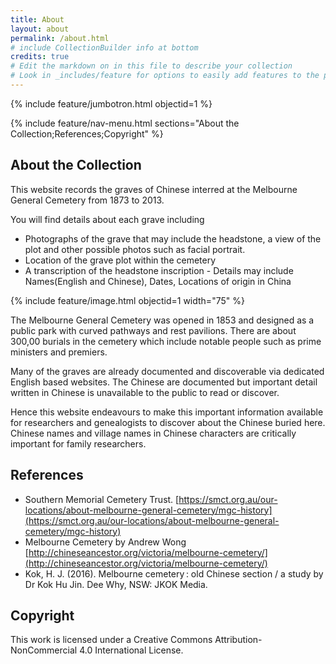 ```yaml
---
title: About
layout: about
permalink: /about.html
# include CollectionBuilder info at bottom
credits: true
# Edit the markdown on in this file to describe your collection
# Look in _includes/feature for options to easily add features to the page
---
```


{% include feature/jumbotron.html objectid=1 %}

{% include feature/nav-menu.html sections="About the Collection;References;Copyright" %}

## About the Collection

This website records the graves of Chinese interred at the Melbourne General Cemetery from 1873 to 2013.

You will find details about each grave including
- Photographs of the grave that may include the headstone, a view of the plot and other possible photos such as facial portrait.
- Location of the grave plot within the cemetery
- A transcription of the headstone inscription - Details may include Names(English and Chinese), Dates, Locations of origin in China

{% include feature/image.html objectid=1 width="75" %}

The Melbourne General Cemetery was opened in 1853 and designed as a public park with curved pathways and rest pavilions. There are about 300,00 burials in the cemetery which include notable people such as prime ministers and premiers.

Many of the graves are already documented and discoverable via dedicated English based  websites. The Chinese are documented but important detail written in Chinese is unavailable to the public to read or discover.

Hence this website endeavours to make this important information available for researchers and genealogists to discover about the Chinese buried here. Chinese names and village names in Chinese characters are critically important for family researchers.

## References
- Southern Memorial Cemetery Trust. 
[https://smct.org.au/our-locations/about-melbourne-general-cemetery/mgc-history](https://smct.org.au/our-locations/about-melbourne-general-cemetery/mgc-history)
- Melbourne Cemetery by Andrew Wong
[http://chineseancestor.org/victoria/melbourne-cemetery/](http://chineseancestor.org/victoria/melbourne-cemetery/)
- Kok, H. J. (2016). Melbourne cemetery : old Chinese section / a study by Dr Kok Hu Jin. Dee Why, NSW: JKOK Media.
	
## Copyright
This work is licensed under a Creative Commons Attribution-NonCommercial 4.0 International License.

